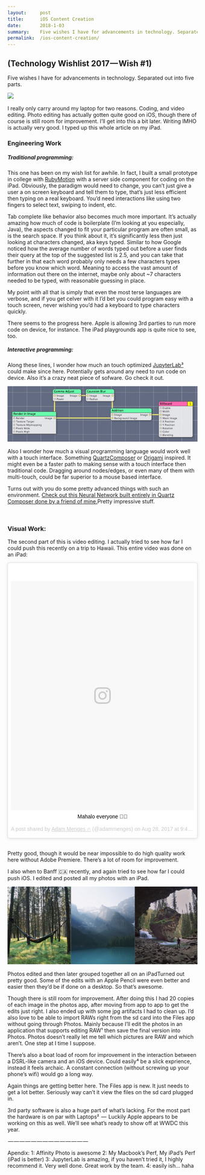 ```yaml
---
layout:     post
title:      iOS Content Creation
date:       2018-1-03
summary:    Five wishes I have for advancements in technology. Separated out into five parts.
permalink:  /ios-content-creation/
---
```


## (Technology Wishlist 2017 — Wish #1)
Five wishes I have for advancements in technology. Separated out into five parts.

![](https://cdn-images-1.medium.com/max/2000/0*iUBChDl0qm8IaItE.)

I really only carry around my laptop for two reasons. Coding, and video editing. Photo editing has actually gotten quite good on iOS, though there of course is still room for improvement. I’ll get into this a bit later. Writing IMHO is actually very good. I typed up this whole article on my iPad.

### Engineering Work

##### Traditional programming:
This one has been on my wish list for awhile. In fact, I built a small prototype in college with [RubyMotion](http://www.rubymotion.com) with a server side component for coding on the iPad.
Obviously, the paradigm would need to change, you can’t just give a user a on screen keyboard and tell them to type, that’s just less efficient then typing on a real keyboard. You’d need interactions like using two fingers to select text, swiping to indent, etc.

Tab complete like behavior also becomes much more important. It’s actually amazing how much of code is boilerplate (I’m looking at you especially, Java), the aspects changed to fit your particular program are often small, as is the search space. If you think about it, it’s significantly less then just looking at characters changed, aka keys typed. Similar to how Google noticed how the average number of words typed out before a user finds their query at the top of the suggested list is 2.5, and you can take that further in that each word probably only needs a few characters types before you know which word. Meaning to access the vast amount of information out there on the internet, maybe only about ~7 characters needed to be typed, with reasonable guessing in place.

My point with all that is simply that even the most terse languages are verbose, and if you get celver with it I’d bet you could program easy with a touch screen, never wishing you’d had a keyboard to type characters quickly.

There seems to the progress here. Apple is allowing 3rd parties to run more code on device, for instance. The iPad playgrounds app is quite nice to see, too.

##### Interactive programming:

Along these lines, I wonder how much an touch optimized [JupyterLab³](https://github.com/jupyterlab/jupyterlab) could make since here. Potentially gets around any need to run code on device. Also it’s a crazy neat piece of sofware. Go check it out.

![](/images/qc.jpeg)

Also I wonder how much a visual programming language would work well with a touch interface. Something [QuartzComposer](https://developer.apple.com/library/content/documentation/GraphicsImaging/Conceptual/QuartzComposerUserGuide/qc_concepts/qc_concepts.html#//apple_ref/doc/uid/TP40005381-CH212-SW9) or [Origami](https://origami.design) inspired. It might even be a faster path to making sense with a touch interface then traditional code. Dragging around nodes/edges, or even many of them with multi-touch, could be far superior to a mouse based interface.

Turns out with you do some pretty advanced things with such an environment. [Check out this Neural Network built entirely in Quartz Composer done by a friend of mine.](https://www.youtube.com/watch?v=eUEr4P_RWDA)Pretty impressive stuff.

<br />

### Visual Work:

The second part of this is video editing. I actually tried to see how far I could push this recently on a trip to Hawaii. This entire video was done on an iPad:

<center><blockquote class="instagram-media" data-instgrm-captioned data-instgrm-permalink="https://www.instagram.com/p/BYWDHiKFeY-/" data-instgrm-version="8" style=" background:#FFF; border:0; border-radius:3px; box-shadow:0 0 1px 0 rgba(0,0,0,0.5),0 1px 10px 0 rgba(0,0,0,0.15); margin: 1px; max-width:658px; padding:0; width:99.375%; width:-webkit-calc(100% - 2px); width:calc(100% - 2px);"><div style="padding:8px;"> <div style=" background:#F8F8F8; line-height:0; margin-top:40px; padding:62.5% 0; text-align:center; width:100%;"> <div style=" background:url(data:image/png;base64,iVBORw0KGgoAAAANSUhEUgAAACwAAAAsCAMAAAApWqozAAAABGdBTUEAALGPC/xhBQAAAAFzUkdCAK7OHOkAAAAMUExURczMzPf399fX1+bm5mzY9AMAAADiSURBVDjLvZXbEsMgCES5/P8/t9FuRVCRmU73JWlzosgSIIZURCjo/ad+EQJJB4Hv8BFt+IDpQoCx1wjOSBFhh2XssxEIYn3ulI/6MNReE07UIWJEv8UEOWDS88LY97kqyTliJKKtuYBbruAyVh5wOHiXmpi5we58Ek028czwyuQdLKPG1Bkb4NnM+VeAnfHqn1k4+GPT6uGQcvu2h2OVuIf/gWUFyy8OWEpdyZSa3aVCqpVoVvzZZ2VTnn2wU8qzVjDDetO90GSy9mVLqtgYSy231MxrY6I2gGqjrTY0L8fxCxfCBbhWrsYYAAAAAElFTkSuQmCC); display:block; height:44px; margin:0 auto -44px; position:relative; top:-22px; width:44px;"></div></div> <p style=" margin:8px 0 0 0; padding:0 4px;"> <a href="https://www.instagram.com/p/BYWDHiKFeY-/" style=" color:#000; font-family:Arial,sans-serif; font-size:14px; font-style:normal; font-weight:normal; line-height:17px; text-decoration:none; word-wrap:break-word;" target="_blank">Mahalo everyone 🤙🏻</a></p> <p style=" color:#c9c8cd; font-family:Arial,sans-serif; font-size:14px; line-height:17px; margin-bottom:0; margin-top:8px; overflow:hidden; padding:8px 0 7px; text-align:center; text-overflow:ellipsis; white-space:nowrap;">A post shared by <a href="https://www.instagram.com/adammenges/" style=" color:#c9c8cd; font-family:Arial,sans-serif; font-size:14px; font-style:normal; font-weight:normal; line-height:17px;" target="_blank"> Adam Menges 🔥</a> (@adammenges) on <time style=" font-family:Arial,sans-serif; font-size:14px; line-height:17px;" datetime="2017-08-28T16:40:14+00:00">Aug 28, 2017 at 9:40am PDT</time></p></div></blockquote> <script async defer src="//www.instagram.com/embed.js"></script></center>

<br />

Pretty good, though it would be near impossible to do high quality work here without Adobe Premiere. There’s a lot of room for improvement.

I also when to Banff 🇨🇦 recently, and again tried to see how far I could push iOS. I edited and posted all my photos with an iPad.

![](/images/banff.png)

Photos edited and then later grouped together all on an iPadTurned out pretty good. Some of the edits with an Apple Pencil were even better and easier then they’d be if done on a desktop. So that’s awesome.

Though there is still room for improvement. After doing this I had 20 copies of each image in the photos app, after moving from app to app to get the edits just right. I also ended up with some jpg artifacts I had to clean up. I’d also love to be able to import RAWs right from the sd card into the Files app without going through Photos. Mainly because I’ll edit the photos in an application that supports editing RAW¹ then save the final version into Photos. Photos doesn’t really let me tell which pictures are RAW and which aren’t. One step at I time I suppose.

There’s also a boat load of room for improvement in the interaction between a DSRL-like camera and an iOS device. Could easily⁴ be a slick exprience, instead it feels archaic. A constant connection (without screwing up your phone’s wifi) would go a long way.

Again things are getting better here. The Files app is new. It just needs to get a lot better. Seriously way can’t it view the files on the sd card plugged in.

3rd party software is also a huge part of what’s lacking. For the most part the hardware is on par with Laptops²  —  Luckily Apple appears to be working on this as well. We’ll see what’s ready to show off at WWDC this year.

 — — — — — — — — — — — — — — 

Apendix:
1: Affinity Photo is awesome
2: My Macbook’s Perf, My iPad’s Perf (iPad is better)
3: JupyterLab is amazing, if you haven’t tried it, I highly recommend it. Very well done. Great work by the team.
4: easily ish… haha
